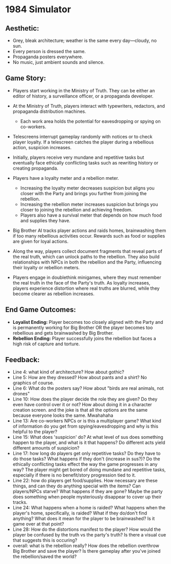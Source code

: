 # 1984 Simulator

## Aesthetic:
- Grey, bleak architecture; weather is the same every day—cloudy, no sun.
- Every person is dressed the same.
- Propaganda posters everywhere.
- No music, just ambient sounds and silence.

## Game Story:
- Players start working in the Ministry of Truth. They can be either an editor of history, a surveillance officer, or a propaganda developer.

- At the Ministry of Truth, players interact with typewriters, redactors, and propaganda distribution machines.
  - Each work area holds the potential for eavesdropping or spying on co-workers.

- Telescreens interrupt gameplay randomly with notices or to check player loyalty. If a telescreen catches the player during a rebellious action, suspicion increases.

- Initially, players receive very mundane and repetitive tasks but eventually face ethically conflicting tasks such as rewriting history or creating propaganda.

- Players have a loyalty meter and a rebellion meter. 
  - Increasing the loyalty meter decreases suspicion but aligns you closer with the Party and brings you further from joining the rebellion.
  - Increasing the rebellion meter increases suspicion but brings you closer to joining the rebellion and achieving freedom.
  - Players also have a survival meter that depends on how much food and supplies they have.

- Big Brother AI tracks player actions and raids homes, brainwashing them if too many rebellious activities occur. Rewards such as food or supplies are given for loyal actions.

- Along the way, players collect document fragments that reveal parts of the real truth, which can unlock paths to the rebellion. They also build relationships with NPCs in both the rebellion and the Party, influencing their loyalty or rebellion meters.

- Players engage in doublethink minigames, where they must remember the real truth in the face of the Party's truth. As loyalty increases, players experience distortion where real truths are blurred, while they become clearer as rebellion increases.

## End Game Outcomes:
- **Loyalist Ending:** Player becomes too closely aligned with the Party and is permanently working for Big Brother OR the player becomes too rebellious and gets brainwashed by Big Brother.
- **Rebellion Ending:** Player successfully joins the rebellion but faces a high risk of capture and torture.



## Feedback:
- Line 4: what kind of architecture? How about gothic?
- Line 5: How are they dressed? How about pants and a shirt? No graphics of course. 
- Line 6: What do the posters say? How about "birds are real animals, not drones"
- Line 10: How does the player decide the role they are given? Do they even have control over it or not? How about doing it in a character creation screen. and the joke is that all the options are the same because everyone looks the same. Mwahahaha
- Line 13: Are co-workers NPCs or is this a multiplayer game? What kind of information do you get from spying/eavesdropping and why is this helpful to the player? 
- Line 15: What does 'suspicion' do? At what level of sus does something happen to the player, and what is it that happens? Do different acts yield different amounts of suspicion? 
- Line 17: how long do players get only repetitive tasks? Do they have to do those tasks? What happens if they don't (increase in sus?)? Do the ethically conflicting tasks effect the way the game progresses in any way? The player might get bored of doing mundane and repetitive tasks, especially if there is no benefit/story progression tied to it.
- Line 22: how do players get food/supplies. How necessary are these things, and can they do anything special with the items? Can players/NPCs starve? What happens if they are gone? Maybe the party does something when people mysteriously disappear to cover up their tracks. 
- Line 24: What happens when a home is raided? What happens when the player's home, specifically, is raided? What if they do/don't find anything? What does it mean for the player to be brainwashed? Is it game over at that point? 
- Line 28: How do the distortions manifest to the player? How would the player be confused by the truth vs the party's truth? Is there a visual cue that suggests this is occuring?
- overall: what is the rebellion really? How does the rebellion overthrow Big Brother and save the player? Is there gameplay after you've joined the rebellion/saved the world? 